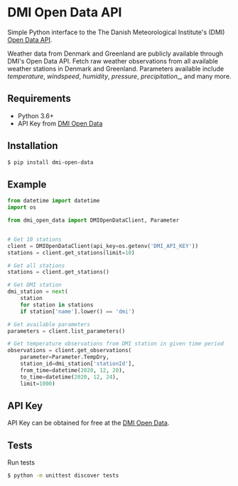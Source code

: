 
# DMI Open Data API

Simple Python interface to the The Danish Meteorological Institute's (DMI) [Open Data API](https://confluence.govcloud.dk/display/FDAPI/Danish+Meteorological+Institute+-+Open+Data).

Weather data from Denmark and Greenland are publicly available through DMI's Open Data API. Fetch raw weather observations from all available weather stations in Denmark and Greenland. Parameters available include _temperature_, _windspeed_, _humidity_, _pressure_, _precipitation__, and many more.

## Requirements

* Python 3.6+
* API Key from [DMI Open Data](https://confluence.govcloud.dk/pages/viewpage.action?pageId=26476690)

## Installation

```bash
$ pip install dmi-open-data
```

## Example

```python
from datetime import datetime
import os

from dmi_open_data import DMIOpenDataClient, Parameter


# Get 10 stations
client = DMIOpenDataClient(api_key=os.getenv('DMI_API_KEY'))
stations = client.get_stations(limit=10)

# Get all stations
stations = client.get_stations()

# Get DMI station
dmi_station = next(
    station
    for station in stations
    if station['name'].lower() == 'dmi')

# Get available parameters
parameters = client.list_parameters()

# Get temperature observations from DMI station in given time period
observations = client.get_observations(
    parameter=Parameter.TempDry,
    station_id=dmi_station['stationId'],
    from_time=datetime(2020, 12, 20),
    to_time=datetime(2020, 12, 24),
    limit=1000)

```

## API Key

API Key can be obtained for free at the [DMI Open Data](https://confluence.govcloud.dk/pages/viewpage.action?pageId=26476690).

## Tests

Run tests
```bash
$ python -m unittest discover tests
```
